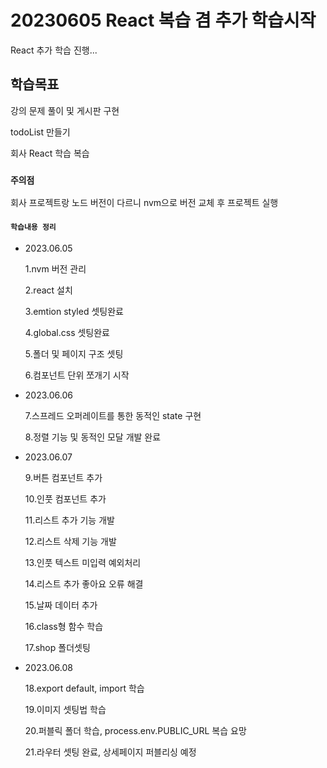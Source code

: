 # 20230605 React 복습 겸 추가 학습시작

React 추가 학습 진행...

## 학습목표

강의 문제 풀이 및 게시판 구현

todoList 만들기

회사 React 학습 복습

### `주의점`

회사 프로젝트랑 노드 버전이 다르니 nvm으로 버전 교체 후 프로젝트 실행

#### `학습내용 정리`

- 2023.06.05

  1.nvm 버전 관리

  2.react 설치

  3.emtion styled 셋팅완료

  4.global.css 셋팅완료

  5.폴더 및 페이지 구조 셋팅

  6.컴포넌트 단위 쪼개기 시작

- 2023.06.06

  7.스프레드 오퍼레이트를 통한 동적인 state 구현

  8.정렬 기능 및 동적인 모달 개발 완료

- 2023.06.07

  9.버튼 컴포넌트 추가

  10.인풋 컴포넌트 추가

  11.리스트 추가 기능 개발

  12.리스트 삭제 기능 개발

  13.인풋 텍스트 미입력 예외처리

  14.리스트 추가 좋아요 오류 해결

  15.날짜 데이터 추가

  16.class형 함수 학습

  17.shop 폴더셋팅

- 2023.06.08

  18.export default, import 학습

  19.이미지 셋팅법 학습

  20.퍼블릭 폴더 학습, process.env.PUBLIC_URL 복습 요망

  21.라우터 셋팅 완료, 상세페이지 퍼블리싱 예정
